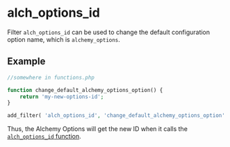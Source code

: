 # alch\_options\_id

Filter `alch_options_id` can be used to change the default configuration option name, which is `alchemy_options`.

## Example

```php
//somewhere in functions.php

function change_default_alchemy_options_option() {
    return 'my-new-options-id';
}

add_filter( 'alch_options_id', 'change_default_alchemy_options_option' );
```

Thus, the Alchemy Options will get the new ID when it calls the [`alch_options_id` function](../functions/alch_options_id.md).

